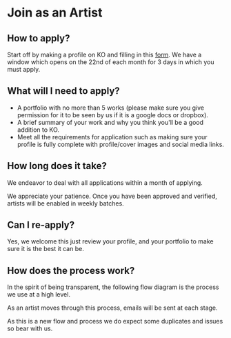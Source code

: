 # Join as an Artist

## How to apply?

Start off by making a profile on KO and filling in this [form](https://knownorigin.io/artist-application). We have a window which opens on the 22nd of each month for 3 days in which you must apply. 

## What will I need to apply?

* A portfolio with no more than 5 works (please make sure you give permission for it to be seen by us if it is a google docs or dropbox).
* A brief summary of your work and why you think you'll be a good addition to KO.
* Meet all the requirements for application such as making sure your profile is fully complete with profile/cover images and social media links.

## How long does it take?

We endeavor to deal with all applications within a month of applying.

We appreciate your patience. Once you have been approved and verified, artists will be enabled in weekly batches.

## Can I re-apply?

Yes, we welcome this just review your profile, and your portfolio to make sure it is the best it can be.

## How does the process work?

In the spirit of being transparent, the following flow diagram is the process we use at a high level.

As an artist moves through this process, emails will be sent at each stage.

As this is a new flow and process we do expect some duplicates and issues so bear with us.

<img :src="$withBase('/creating-editions/Basic-Application-Flow.png')">
